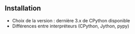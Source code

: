 ## Installation

* Choix de la version : dernière 3.x de CPython disponible
* Différences entre interpréteurs (CPython, Jython, pypy)
